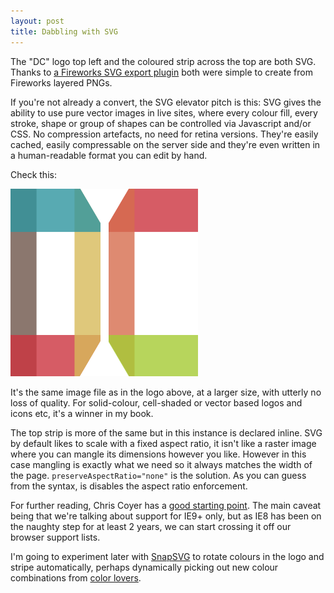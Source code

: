 ```yaml
---
layout: post
title: Dabbling with SVG
---
```


The "DC" logo top left and the coloured strip across the top are both SVG. Thanks to <a href="http://fireworks.abeall.com">a Fireworks SVG export plugin</a> both were simple to create from Fireworks layered PNGs.

If you're not already a convert, the SVG elevator pitch is this: SVG gives the ability to use pure vector images in live sites, where every colour fill, every stroke, shape or group of shapes can be controlled via Javascript and/or CSS. No compression artefacts, no need for retina versions. They're easily cached, easily compressable on the server side and they're even written in a human-readable format you can edit by hand.

Check this:

<img src="/assets/images/dc.svg" width="300" height="300" />

It's the same image file as in the logo above, at a larger size, with utterly no loss of quality. For solid-colour, cell-shaded or vector based logos and icons etc, it's a winner in my book.

The top strip is more of the same but in this instance is declared inline. SVG by default likes to scale with a fixed aspect ratio, it isn't like a raster image where you can mangle its dimensions however you like. However in this case mangling is exactly what we need so it always matches the width of the page. <code>preserveAspectRatio="none"</code> is the solution. As you can guess from the syntax, is disables the aspect ratio enforcement.

For further reading, Chris Coyer has a <a href="http://css-tricks.com/using-svg/">good starting point</a>. The main caveat being that we're talking about support for IE9+ only, but as IE8 has been on the naughty step for at least 2 years, we can start crossing it off our browser support lists.

I'm going to experiment later with <a href="http://snapsvg.io/">SnapSVG</a> to rotate colours in the logo and stripe automatically, perhaps dynamically picking out new colour combinations from <a href="http://www.colourlovers.com/">color lovers</a>.

